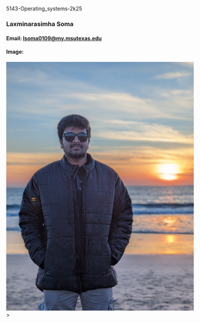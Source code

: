 5143-Operating_systems-2k25
### Laxminarasimha Soma
#### Email: lsoma0109@my.msutexas.edu

#### Image:

<img src= https://github.com/laxminarasimha0901/CMPS-5243-Algorithm-Analysis/blob/main/PXL_20231226_004129745.PORTRAIT.jpg>>


